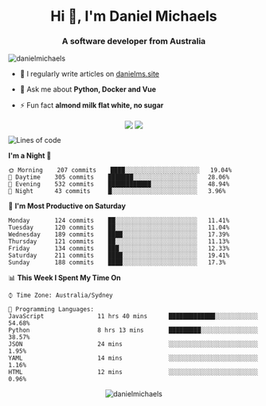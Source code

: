 <h1 align="center">Hi 👋, I'm Daniel Michaels</h1>
<h3 align="center">A software developer from Australia</h3>
<p align="left"> <img src="https://komarev.com/ghpvc/?username=danielmichaels" alt="danielmichaels" /> </p>

- 📝 I regularly write articles on [danielms.site](https://danielms.site)

- 💬 Ask me about **Python, Docker and Vue**

- ⚡ Fun fact **almond milk flat white, no sugar**

<p align="center">
<a href="https://twitter.com/dansult" target="_blank"><img align="center" src="https://img.shields.io/badge/twitter-%231DA1F2.svg?&style=for-the-badge&logo=twitter&logoColor=white"></a>
<a href="https://linkedin.com/in/daniel-michaels" target="_blank"><img align="center" src="https://img.shields.io/badge/linkedin-%230077B5.svg?&style=for-the-badge&logo=linkedin&logoColor=white"></a>
</p>

<!--START_SECTION:waka-->
![Lines of code](https://img.shields.io/badge/From%20Hello%20World%20I%27ve%20Written-451520%20lines%20of%20code-blue)

**I'm a Night 🦉** 

```text
🌞 Morning    207 commits    ████░░░░░░░░░░░░░░░░░░░░░   19.04% 
🌆 Daytime    305 commits    ███████░░░░░░░░░░░░░░░░░░   28.06% 
🌃 Evening    532 commits    ████████████░░░░░░░░░░░░░   48.94% 
🌙 Night      43 commits     █░░░░░░░░░░░░░░░░░░░░░░░░   3.96%

```
📅 **I'm Most Productive on Saturday** 

```text
Monday       124 commits    ██░░░░░░░░░░░░░░░░░░░░░░░   11.41% 
Tuesday      120 commits    ██░░░░░░░░░░░░░░░░░░░░░░░   11.04% 
Wednesday    189 commits    ████░░░░░░░░░░░░░░░░░░░░░   17.39% 
Thursday     121 commits    ██░░░░░░░░░░░░░░░░░░░░░░░   11.13% 
Friday       134 commits    ███░░░░░░░░░░░░░░░░░░░░░░   12.33% 
Saturday     211 commits    ████░░░░░░░░░░░░░░░░░░░░░   19.41% 
Sunday       188 commits    ████░░░░░░░░░░░░░░░░░░░░░   17.3%

```


📊 **This Week I Spent My Time On** 

```text
⌚︎ Time Zone: Australia/Sydney

💬 Programming Languages: 
JavaScript               11 hrs 40 mins      █████████████░░░░░░░░░░░░   54.68% 
Python                   8 hrs 13 mins       █████████░░░░░░░░░░░░░░░░   38.57% 
JSON                     24 mins             ░░░░░░░░░░░░░░░░░░░░░░░░░   1.95% 
YAML                     14 mins             ░░░░░░░░░░░░░░░░░░░░░░░░░   1.16% 
HTML                     12 mins             ░░░░░░░░░░░░░░░░░░░░░░░░░   0.96%

```


<!--END_SECTION:waka-->

<p align="center"> <img src="https://github-readme-stats.vercel.app/api?username=danielmichaels&show_icons=true" alt="danielmichaels" /> </p>

